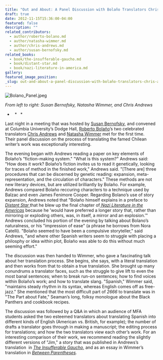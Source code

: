 ```yaml
---
title: "Out and About: A Panel Discussion with Bolaño Translators Chris Andrews and Natasha Wimmer"
draft: true
date: 2012-11-15T15:36:00-04:00
featured: false
description: ""
related_contributors:
  - author/roberto-bolano.md
  - author/natasha-wimmer.md
  - author/chris-andrews.md
  - author/susan-bernofsky.md
related_books:
  - book/the-insufferable-gaucho.md
  - book/distant-star.md
  - book/nazi-literature-in-america.md
gallery:
featured_image_position: 
_slug: out-and-about-a-panel-discussion-with-bolaño-translators-chris-andrews-and-natasha-wimmer
---
```


![Bolano_Panel.jpeg](https://www.ndbooks.com/images/journal/Bolano_Panel.jpeg)

_From left to right: Susan Bernofsky, Natasha Wimmer, and Chris Andrews_

*   *   *

Last night in a meeting that was hosted by [Susan Bernofsky](http://ndbooks.com/author/susan-bernofsky), and convened at Columbia University’s Dodge Hall, [Roberto Bolaño](http://ndbooks.com/author/roberto-bolano)’s two celebrated translators [Chris Andrews](http://ndbooks.com/author/chris-andrews) and [Natasha Wimmer](http://ndbooks.com/author/natasha-wimmer) met for the first time. Their panel discussion on the process of translating the famed Chilean writer’s work was exceptionally interesting. 

The evening began with Andrews reading a paper on key elements of Bolaño’s "fiction-making system." "What is this system?" Andrews said: "How does it work? Bolaño’s fiction invites us to read it genetically, looking for traces of method in the finished work," Andrews said. "[There are] three procedures that can be discerned by genetic reading: expansion, meta-representation, and the circulation of characters." These methods are not new literary devices, but are utilized brilliantly by Bolaño. For example, Andrews compared Bolaño reccuring characters to a technique used by Balzac and even James Fenimore Cooper. Regarding Bolano’s use of story expansion, Andrews noted that "Bolaño himself explains in a preface to [_Distant Star_ ](http://ndbooks.com/book/distant-star)that he blew up the final chapter of[ _Nazi Literature in the Americas_](http://ndbooks.com/book/nazi-literature-in-america) because he ’would have preferred a longer story that, rather than mirroring or exploding others, was, in itself, a mirror and an explosion.’" Andrews concluded his portion of the evening by talking about Bolano’s naturalness, or his "impression of ease" (a phrase he borrows from Nora Catelli). "Bolaño seemed to have been a compulsive storyteller," said Andrews, "and where other Spanish writers seem to struggle with placing a philosphy or idea within plot, Bolaño was able to do this without much seeming effort."

The discussion was then handed to Wimmer, who gave a fascinating talk about her translation process. She begins, she says, with a literal translation and then works from that to obtain a true translation. She brought up many conundrums a translator faces, such as the struggle to give lift to even the most banal sentences; when to break run-on sentences; how to find voices within Bolaño’s work; and how to translate slang. "Spanish," Wimmer said, "maintains steady rhythm in its syntax, whereas English comes off as free-jazz." She mentioned that the most difficult part of _2666_ to translate was in "The Part about Fate," Seaman’s long, folksy monologue about the Black Panthers and cookbook recipes. 

The discussion was followed by a Q&A in which an audience of MFA students asked the two esteemed translators about translating Spanish into different kinds of English (American vs. British, for example); the number of drafts a translator goes through in making a manuscript; the editing process for translations; and how the two translators view each other’s work. For an interesting comparison of their work, we recommend reading the slightly different versions of "Jim," a story that was published in Andrews’s translation  in [_The Insufferable Gaucho_](http://ndbooks.com/book/the-insufferable-gaucho), and as an essay in Wimmer’s translation in _[Between Parentheses](http://ndbooks.com/book/between-parentheses-essays-articles-and-speeches-1998-2003)._

